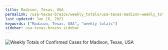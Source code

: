 ```yaml
---
title: Madison, Texas, USA
permalink: /usa-texas-brazos/weekly_totals/usa-texas-madison-weekly_totals.html
last_updated: Jan 16, 2021
keywords: ["Madison, Texas, USA", "weekly totals"]
sidebar: usa-texas-brazos_sidebar
---
```


![Weekly Totals of Confirmed Cases for Madison, Texas, USA](/covid_tracker/images/graphs/usa-texas-madison-weekly_totals_graph.png)
